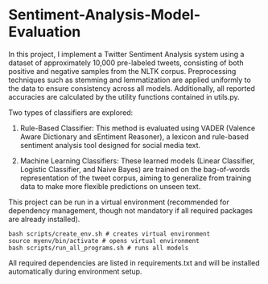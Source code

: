 # Sentiment-Analysis-Model-Evaluation

In this project, I implement a Twitter Sentiment Analysis system using a dataset of
approximately 10,000 pre-labeled tweets, consisting of both positive and negative samples
from the NLTK corpus. Preprocessing techniques such as stemming and lemmatization are 
applied uniformly to the data to ensure consistency across all models. Additionally, all 
reported accuracies are calculated by the utility functions contained in utils.py.

Two types of classifiers are explored:
1. Rule-Based Classifier: This method is evaluated using VADER (Valence Aware Dictionary
and sEntiment Reasoner), a lexicon and rule-based sentiment analysis tool designed for
social media text.

2. Machine Learning Classifiers: These learned models (Linear Classifier, Logistic Classifier,
and Naive Bayes) are trained on the bag-of-words representation of the tweet corpus, aiming to
generalize from training data to make more flexible predictions on unseen text. 

This project can be run in a virtual environment (recommended for dependency
management, though not mandatory if all required packages are already installed).
```
bash scripts/create_env.sh # creates virtual environment
source myenv/bin/activate # opens virtual environment
bash scripts/run_all_programs.sh # runs all models
```


All required dependencies are listed in requirements.txt and will be installed
automatically during environment setup.
